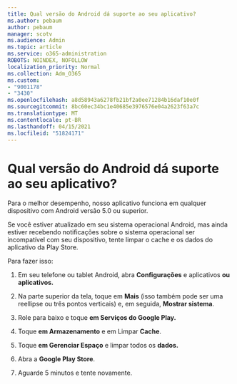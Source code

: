 ```yaml
---
title: Qual versão do Android dá suporte ao seu aplicativo?
ms.author: pebaum
author: pebaum
manager: scotv
ms.audience: Admin
ms.topic: article
ms.service: o365-administration
ROBOTS: NOINDEX, NOFOLLOW
localization_priority: Normal
ms.collection: Adm_O365
ms.custom:
- "9001178"
- "3430"
ms.openlocfilehash: a8d58943a6278fb21bf2a0ee71284b16daf10e0f
ms.sourcegitcommit: 8bc60ec34bc1e40685e3976576e04a2623f63a7c
ms.translationtype: MT
ms.contentlocale: pt-BR
ms.lasthandoff: 04/15/2021
ms.locfileid: "51824171"
---
```

# <a name="what-version-of-android-does-your-app-support"></a>Qual versão do Android dá suporte ao seu aplicativo?

Para o melhor desempenho, nosso aplicativo funciona em qualquer dispositivo com Android versão 5.0 ou superior.

Se você estiver atualizado em seu sistema operacional Android, mas ainda estiver recebendo notificações sobre o sistema operacional ser incompatível com seu dispositivo, tente limpar o cache e os dados do aplicativo da Play Store.

Para fazer isso: 

1. Em seu telefone ou tablet Android, abra **Configurações** e aplicativos **ou** **aplicativos.**

2. Na parte superior da tela, toque em **Mais** (isso também pode ser uma reellipse ou três pontos verticais) e, em seguida, **Mostrar sistema**. 

3. Role para baixo e toque **em Serviços do Google Play.** 

4. Toque **em Armazenamento** e em Limpar **Cache**. 

5. Toque **em Gerenciar Espaço** e limpar todos os **dados.** 

6. Abra a **Google Play Store**. 

7. Aguarde 5 minutos e tente novamente. 